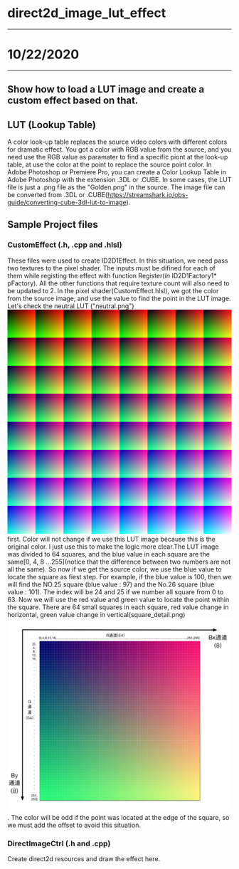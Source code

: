 # direct2d_image_lut_effect
---
# 10/22/2020
---
Show how to load a LUT image and create a custom effect based on that.
---
## LUT (Lookup Table)
A color look-up table replaces the source video colors with different colors for dramatic effect. You got a color with RGB value from the source, and you need use the RGB value as paramater to find a specific piont at the look-up table, at use the color at the point to replace the source point color.
In Adobe Photoshop or Premiere Pro, you can create a Color Lookup Table in Adobe Photoshop with the extension .3DL or .CUBE. In some cases, the LUT file is just a .png file as the "Golden.png" in the source. The image file can be converted from .3DL or .CUBE(https://streamshark.io/obs-guide/converting-cube-3dl-lut-to-image).
## Sample Project files
### CustomEffect (.h, .cpp and .hlsl)
These files were used to create ID2D1Effect. In this situation, we need pass two textures to the pixel shader. The inputs must be difined for each of them while registing the effect with function Register(_In_ ID2D1Factory1* pFactory). All the other functions that require texture count will also need to be updated to 2.
In the pixel shader(CustomEffect.hlsl), we got the color from the source image, and use the value to find the point in the LUT image. 
Let's check the neutral LUT ("neutral.png")![neutral](https://raw.githubusercontent.com/se6en/direct2d_image_lut_effect/master/readme_resources/neutral.png) first. Color will not change if we use this LUT image because this is the original color. I just use this to make the logic more clear.The LUT image was divided to 64 squares, and the blue value in each square are the same[0, 4, 8 ...255](notice that the difference between two numbers are not all the same). So now if we get the source color, we use the blue value to locate the square as fiest step. For example, if the blue value is 100, then we will find the NO.25 square (blue value : 97) and the No.26 square (blue value : 101). The index will be 24 and 25 if we number all square from 0 to 63. Now we will use the red value and green value to locate the point within the square. There are 64 small squares in each square, red value change in horizontal, green value change in vertical(square_detail.png)![square_detal](https://raw.githubusercontent.com/se6en/direct2d_image_lut_effect/master/readme_resources/square_detail.png). The color will be odd if the point was located at the edge of the square, so we must add the offset to avoid this situation.
### DirectImageCtrl (.h and .cpp)
Create direct2d resources and draw the effect here.
